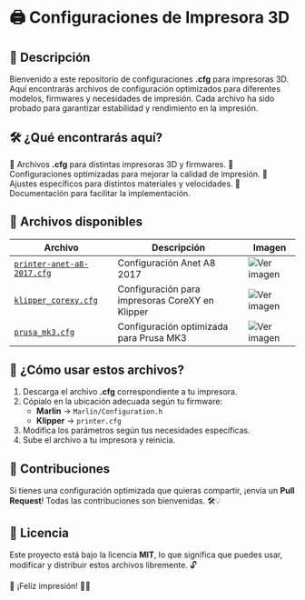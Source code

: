 # 🖨️ Configuraciones de Impresora 3D

## 📌 Descripción
Bienvenido a este repositorio de configuraciones **.cfg** para impresoras 3D. Aquí encontrarás archivos de configuración optimizados para diferentes modelos, firmwares y necesidades de impresión. Cada archivo ha sido probado para garantizar estabilidad y rendimiento en la impresión.

## 🛠️ ¿Qué encontrarás aquí?
🔹 Archivos **.cfg** para distintas impresoras 3D y firmwares.
🔹 Configuraciones optimizadas para mejorar la calidad de impresión.
🔹 Ajustes específicos para distintos materiales y velocidades.
🔹 Documentación para facilitar la implementación.

## 📂 Archivos disponibles
| Archivo | Descripción | Imagen |
|---------|------------|--------|
| [`printer-anet-a8-2017.cfg`](CFG/blob/main/CFG/printer-anet-a8-2017.cfg) | Configuración Anet A8 2017 | ![Ver imagen]([https://http2.mlstatic.com/D_NQ_NP_753052-MLA44569706228_012021-O.webp]) |
| [`klipper_corexy.cfg`](./klipper_corexy.cfg) | Configuración para impresoras CoreXY en Klipper | ![Ver imagen](https://via.placeholder.com/100) |
| [`prusa_mk3.cfg`](./prusa_mk3.cfg) | Configuración optimizada para Prusa MK3 | ![Ver imagen](https://via.placeholder.com/100) |

## 🔧 ¿Cómo usar estos archivos?
1. Descarga el archivo **.cfg** correspondiente a tu impresora.
2. Cópialo en la ubicación adecuada según tu firmware:
   - **Marlin** → `Marlin/Configuration.h`
   - **Klipper** → `printer.cfg`
3. Modifica los parámetros según tus necesidades específicas.
4. Sube el archivo a tu impresora y reinicia.

## 📢 Contribuciones
Si tienes una configuración optimizada que quieras compartir, ¡envía un **Pull Request**! Todas las contribuciones son bienvenidas. 🛠️💡

## 📜 Licencia
Este proyecto está bajo la licencia **MIT**, lo que significa que puedes usar, modificar y distribuir estos archivos libremente. 🔓

🚀 ¡Feliz impresión! 🎨🔥

